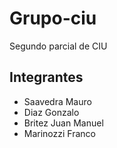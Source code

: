 # Grupo-ciu
Segundo parcial de CIU

## Integrantes

+ Saavedra Mauro
+ Diaz Gonzalo
+ Britez Juan Manuel
+ Marinozzi Franco 